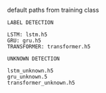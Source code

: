 default paths from training class

    LABEL DETECTION

    LSTM: lstm.h5
    GRU: gru.h5
    TRANSFORMER: transformer.h5

    UNKNOWN DETECTION

    lstm_unknown.h5
    gru_unknown.5
    transformer_unknown.h5

    


